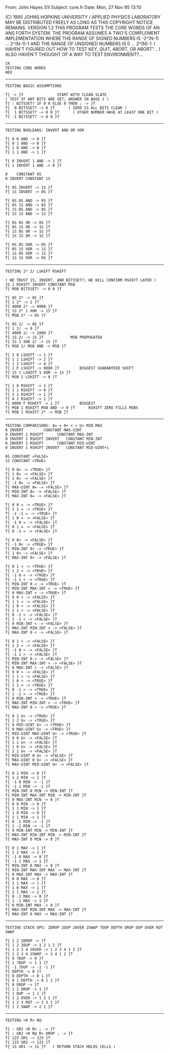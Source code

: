 From: John Hayes S1I
Subject: core.fr
Date: Mon, 27 Nov 95 13:10

(C) 1995 JOHNS HOPKINS UNIVERSITY / APPLIED PHYSICS LABORATORY
MAY BE DISTRIBUTED FREELY AS LONG AS THIS COPYRIGHT NOTICE REMAINS.
VERSION 1.2
THIS PROGRAM TESTS THE CORE WORDS OF AN ANS FORTH SYSTEM.
THE PROGRAM ASSUMES A TWO'S COMPLEMENT IMPLEMENTATION WHERE
THE RANGE OF SIGNED NUMBERS IS -2^(N-1) ... 2^(N-1)-1 AND
THE RANGE OF UNSIGNED NUMBERS IS 0 ... 2^(N)-1.
I HAVEN'T FIGURED OUT HOW TO TEST KEY, QUIT, ABORT, OR ABORT"...
I ALSO HAVEN'T THOUGHT OF A WAY TO TEST ENVIRONMENT?...

    CR
    TESTING CORE WORDS
    HEX

------------------------------------------------------------------------
    TESTING BASIC ASSUMPTIONS

    T{ -> }T               START WITH CLEAN SLATE
    ( TEST IF ANY BITS ARE SET; ANSWER IN BASE 1 )
    T{ : BITSSET? IF 0 0 ELSE 0 THEN ; -> }T
    T{  0 BITSSET? -> 0 }T      ( ZERO IS ALL BITS CLEAR )
    T{  1 BITSSET? -> 0 0 }T      ( OTHER NUMBER HAVE AT LEAST ONE BIT )
    T{ -1 BITSSET? -> 0 0 }T

------------------------------------------------------------------------
    TESTING BOOLEANS: INVERT AND OR XOR

    T{ 0 0 AND -> 0 }T
    T{ 0 1 AND -> 0 }T
    T{ 1 0 AND -> 0 }T
    T{ 1 1 AND -> 1 }T

    T{ 0 INVERT 1 AND -> 1 }T
    T{ 1 INVERT 1 AND -> 0 }T

    0    CONSTANT 0S
    0 INVERT CONSTANT 1S

    T{ 0S INVERT -> 1S }T
    T{ 1S INVERT -> 0S }T

    T{ 0S 0S AND -> 0S }T
    T{ 0S 1S AND -> 0S }T
    T{ 1S 0S AND -> 0S }T
    T{ 1S 1S AND -> 1S }T

    T{ 0S 0S OR -> 0S }T
    T{ 0S 1S OR -> 1S }T
    T{ 1S 0S OR -> 1S }T
    T{ 1S 1S OR -> 1S }T

    T{ 0S 0S XOR -> 0S }T
    T{ 0S 1S XOR -> 1S }T
    T{ 1S 0S XOR -> 1S }T
    T{ 1S 1S XOR -> 0S }T

------------------------------------------------------------------------
    TESTING 2* 2/ LSHIFT RSHIFT

    ( WE TRUST 1S, INVERT, AND BITSSET?; WE WILL CONFIRM RSHIFT LATER )
    1S 1 RSHIFT INVERT CONSTANT MSB
    T{ MSB BITSSET? -> 0 0 }T

    T{ 0S 2* -> 0S }T
    T{ 1 2* -> 2 }T
    T{ 4000 2* -> 8000 }T
    T{ 1S 2* 1 XOR -> 1S }T
    T{ MSB 2* -> 0S }T

    T{ 0S 2/ -> 0S }T
    T{ 1 2/ -> 0 }T
    T{ 4000 2/ -> 2000 }T
    T{ 1S 2/ -> 1S }T            MSB PROPOGATED
    T{ 1S 1 XOR 2/ -> 1S }T
    T{ MSB 2/ MSB AND -> MSB }T

    T{ 1 0 LSHIFT -> 1 }T
    T{ 1 1 LSHIFT -> 2 }T
    T{ 1 2 LSHIFT -> 4 }T
    T{ 1 F LSHIFT -> 8000 }T         BIGGEST GUARANTEED SHIFT
    T{ 1S 1 LSHIFT 1 XOR -> 1S }T
    T{ MSB 1 LSHIFT -> 0 }T

    T{ 1 0 RSHIFT -> 1 }T
    T{ 1 1 RSHIFT -> 0 }T
    T{ 2 1 RSHIFT -> 1 }T
    T{ 4 2 RSHIFT -> 1 }T
    T{ 8000 F RSHIFT -> 1 }T         BIGGEST
    T{ MSB 1 RSHIFT MSB AND -> 0 }T      RSHIFT ZERO FILLS MSBS
    T{ MSB 1 RSHIFT 2* -> MSB }T

------------------------------------------------------------------------
    TESTING COMPARISONS: 0= = 0< < > U< MIN MAX
    0 INVERT         CONSTANT MAX-UINT
    0 INVERT 1 RSHIFT      CONSTANT MAX-INT
    0 INVERT 1 RSHIFT INVERT   CONSTANT MIN-INT
    0 INVERT 1 RSHIFT      CONSTANT MID-UINT
    0 INVERT 1 RSHIFT INVERT   CONSTANT MID-UINT+1

    0S CONSTANT <FALSE>
    1S CONSTANT <TRUE>

    T{ 0 0= -> <TRUE> }T
    T{ 1 0= -> <FALSE> }T
    T{ 2 0= -> <FALSE> }T
    T{ -1 0= -> <FALSE> }T
    T{ MAX-UINT 0= -> <FALSE> }T
    T{ MIN-INT 0= -> <FALSE> }T
    T{ MAX-INT 0= -> <FALSE> }T

    T{ 0 0 = -> <TRUE> }T
    T{ 1 1 = -> <TRUE> }T
    T{ -1 -1 = -> <TRUE> }T
    T{ 1 0 = -> <FALSE> }T
    T{ -1 0 = -> <FALSE> }T
    T{ 0 1 = -> <FALSE> }T
    T{ 0 -1 = -> <FALSE> }T

    T{ 0 0< -> <FALSE> }T
    T{ -1 0< -> <TRUE> }T
    T{ MIN-INT 0< -> <TRUE> }T
    T{ 1 0< -> <FALSE> }T
    T{ MAX-INT 0< -> <FALSE> }T

    T{ 0 1 < -> <TRUE> }T
    T{ 1 2 < -> <TRUE> }T
    T{ -1 0 < -> <TRUE> }T
    T{ -1 1 < -> <TRUE> }T
    T{ MIN-INT 0 < -> <TRUE> }T
    T{ MIN-INT MAX-INT < -> <TRUE> }T
    T{ 0 MAX-INT < -> <TRUE> }T
    T{ 0 0 < -> <FALSE> }T
    T{ 1 1 < -> <FALSE> }T
    T{ 1 0 < -> <FALSE> }T
    T{ 2 1 < -> <FALSE> }T
    T{ 0 -1 < -> <FALSE> }T
    T{ 1 -1 < -> <FALSE> }T
    T{ 0 MIN-INT < -> <FALSE> }T
    T{ MAX-INT MIN-INT < -> <FALSE> }T
    T{ MAX-INT 0 < -> <FALSE> }T

    T{ 0 1 > -> <FALSE> }T
    T{ 1 2 > -> <FALSE> }T
    T{ -1 0 > -> <FALSE> }T
    T{ -1 1 > -> <FALSE> }T
    T{ MIN-INT 0 > -> <FALSE> }T
    T{ MIN-INT MAX-INT > -> <FALSE> }T
    T{ 0 MAX-INT > -> <FALSE> }T
    T{ 0 0 > -> <FALSE> }T
    T{ 1 1 > -> <FALSE> }T
    T{ 1 0 > -> <TRUE> }T
    T{ 2 1 > -> <TRUE> }T
    T{ 0 -1 > -> <TRUE> }T
    T{ 1 -1 > -> <TRUE> }T
    T{ 0 MIN-INT > -> <TRUE> }T
    T{ MAX-INT MIN-INT > -> <TRUE> }T
    T{ MAX-INT 0 > -> <TRUE> }T

    T{ 0 1 U< -> <TRUE> }T
    T{ 1 2 U< -> <TRUE> }T
    T{ 0 MID-UINT U< -> <TRUE> }T
    T{ 0 MAX-UINT U< -> <TRUE> }T
    T{ MID-UINT MAX-UINT U< -> <TRUE> }T
    T{ 0 0 U< -> <FALSE> }T
    T{ 1 1 U< -> <FALSE> }T
    T{ 1 0 U< -> <FALSE> }T
    T{ 2 1 U< -> <FALSE> }T
    T{ MID-UINT 0 U< -> <FALSE> }T
    T{ MAX-UINT 0 U< -> <FALSE> }T
    T{ MAX-UINT MID-UINT U< -> <FALSE> }T

    T{ 0 1 MIN -> 0 }T
    T{ 1 2 MIN -> 1 }T
    T{ -1 0 MIN -> -1 }T
    T{ -1 1 MIN -> -1 }T
    T{ MIN-INT 0 MIN -> MIN-INT }T
    T{ MIN-INT MAX-INT MIN -> MIN-INT }T
    T{ 0 MAX-INT MIN -> 0 }T
    T{ 0 0 MIN -> 0 }T
    T{ 1 1 MIN -> 1 }T
    T{ 1 0 MIN -> 0 }T
    T{ 2 1 MIN -> 1 }T
    T{ 0 -1 MIN -> -1 }T
    T{ 1 -1 MIN -> -1 }T
    T{ 0 MIN-INT MIN -> MIN-INT }T
    T{ MAX-INT MIN-INT MIN -> MIN-INT }T
    T{ MAX-INT 0 MIN -> 0 }T

    T{ 0 1 MAX -> 1 }T
    T{ 1 2 MAX -> 2 }T
    T{ -1 0 MAX -> 0 }T
    T{ -1 1 MAX -> 1 }T
    T{ MIN-INT 0 MAX -> 0 }T
    T{ MIN-INT MAX-INT MAX -> MAX-INT }T
    T{ 0 MAX-INT MAX -> MAX-INT }T
    T{ 0 0 MAX -> 0 }T
    T{ 1 1 MAX -> 1 }T
    T{ 1 0 MAX -> 1 }T
    T{ 2 1 MAX -> 2 }T
    T{ 0 -1 MAX -> 0 }T
    T{ 1 -1 MAX -> 1 }T
    T{ 0 MIN-INT MAX -> 0 }T
    T{ MAX-INT MIN-INT MAX -> MAX-INT }T
    T{ MAX-INT 0 MAX -> MAX-INT }T

------------------------------------------------------------------------
    TESTING STACK OPS: 2DROP 2DUP 2OVER 2SWAP ?DUP DEPTH DROP DUP OVER ROT SWAP

    T{ 1 2 2DROP -> }T
    T{ 1 2 2DUP -> 1 2 1 2 }T
    T{ 1 2 3 4 2OVER -> 1 2 3 4 1 2 }T
    T{ 1 2 3 4 2SWAP -> 3 4 1 2 }T
    T{ 0 ?DUP -> 0 }T
    T{ 1 ?DUP -> 1 1 }T
    T{ -1 ?DUP -> -1 -1 }T
    T{ DEPTH -> 0 }T
    T{ 0 DEPTH -> 0 1 }T
    T{ 0 1 DEPTH -> 0 1 2 }T
    T{ 0 DROP -> }T
    T{ 1 2 DROP -> 1 }T
    T{ 1 DUP -> 1 1 }T
    T{ 1 2 OVER -> 1 2 1 }T
    T{ 1 2 3 ROT -> 2 3 1 }T
    T{ 1 2 SWAP -> 2 1 }T

------------------------------------------------------------------------
    TESTING >R R> R@

    T{ : GR1 >R R> ; -> }T
    T{ : GR2 >R R@ R> DROP ; -> }T
    T{ 123 GR1 -> 123 }T
    T{ 123 GR2 -> 123 }T
    T{ 1S GR1 -> 1S }T   ( RETURN STACK HOLDS CELLS )
